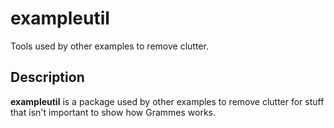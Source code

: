 # exampleutil

Tools used by other examples to remove clutter.

## Description

**exampleutil** is a package used by other examples to remove clutter for stuff that isn't important to show how Grammes works.